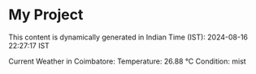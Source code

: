 # My Project

This content is dynamically generated in Indian Time (IST): 2024-08-16 22:27:17 IST


Current Weather in Coimbatore:
Temperature: 26.88 °C
Condition: mist
